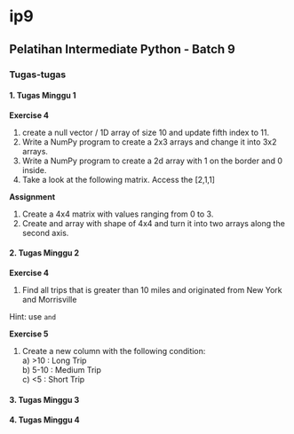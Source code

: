 # ip9

## Pelatihan Intermediate Python - Batch 9

### Tugas-tugas
#### 1. Tugas Minggu 1
**Exercise 4**
1. create a null vector / 1D array of size 10 and update fifth index to 11.
2. Write a NumPy program to create a 2x3 arrays and change it into 3x2 arrays.
3. Write a NumPy program to create a 2d array with 1 on the border and 0 inside.
4. Take a look at the following matrix. Access the [2,1,1]

**Assignment**
1. Create a 4x4 matrix with values ranging from 0 to 3.
2. Create and array with shape of 4x4 and turn it into two arrays along the second axis.

#### 2. Tugas Minggu 2
**Exercise 4**
1. Find all trips that is greater than 10 miles and originated from New York and Morrisville

Hint: use `and`

**Exercise 5**
1. Create a new column with the following condition:\
    a) >10    : Long Trip\
    b) 5-10   : Medium Trip\
    c) <5     : Short Trip

#### 3. Tugas Minggu 3
#### 4. Tugas Minggu 4
